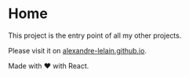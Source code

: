 # Home

This project is the entry point of all my other projects.

Please visit it on [alexandre-lelain.github.io](https://alexandre-lelain.github.io).

Made with ❤ with React.
